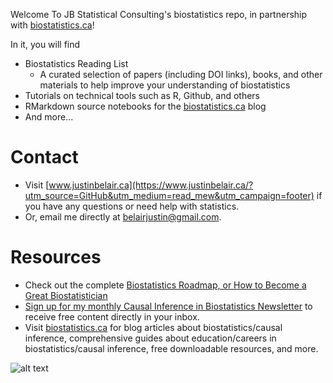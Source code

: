 Welcome To JB Statistical Consulting's biostatistics repo, in partnership with [biostatistics.ca](https://www.biostatistics.ca/?utm_source=github&utm_medium=readme&utm_campaign=header)!

In it, you will find
- Biostatistics Reading List
  - A curated selection of papers (including DOI links), books, and other materials to help improve your understanding of biostatistics
- Tutorials on technical tools such as R, Github, and others
- RMarkdown source notebooks for the [biostatistics.ca](https://www.biostatistics.ca/?utm_source=github&utm_medium=readme&utm_campaign=header) blog
- And more...
  
# Contact
- Visit [www.justinbelair.ca](https://www.justinbelair.ca/?utm_source=GitHub&utm_medium=read_mew&utm_campaign=footer) if you have any questions or need help with statistics.
- Or, email me directly at belairjustin@gmail.com.

# Resources
- Check out the complete [Biostatistics Roadmap, or How to Become a Great Biostatistician](https://www.biostatistics.ca/the-biostatistics-roadmap-or-how-to-become-a-great-biostatistician/?utm_source=github&utm_medium=readme&utm_campaign=roadmap)
- [Sign up for my monthly Causal Inference in Biostatistics Newsletter](https://causal-inference-in-statistics.beehiiv.com/subscribe?utm_source=github&utm_medium=read_me&utm_campaign=footer) to receive free content directly in your inbox.
- Visit [biostatistics.ca](https://www.biostatistics.ca/?utm_source=Github&utm_medium=read_me&utm_campaign=footer) for blog articles about biostatistics/causal inference, comprehensive guides about education/careers in biostatistics/causal inference, free downloadable resources, and more.


![alt text](https://github.com/JB-Statistical-Consulting/biostatistics/blob/main/contact.png)
